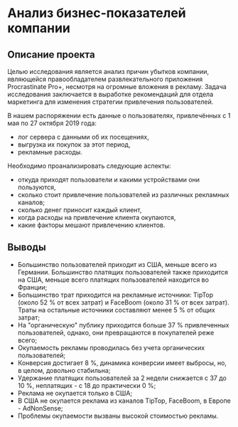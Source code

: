# Анализ бизнес-показателей компании

## Описание проекта

Целью исследования является анализ причин убытков компании, являющейся правообладателем развлекательного приложения Procrastinate Pro+, несмотря на огромные вложения в рекламу. Задача исследования заключается в выработке рекомендаций для отдела маркетинга для изменения стратегии привлечения пользователей.

В нашем распоряжении есть данные о пользователях, привлечённых с 1 мая по 27 октября 2019 года:

- лог сервера с данными об их посещениях,
- выгрузка их покупок за этот период,
- рекламные расходы.

Необходимо проанализировать следующие аспекты:

- откуда приходят пользователи и какими устройствами они пользуются,
- сколько стоит привлечение пользователей из различных рекламных каналов;
- сколько денег приносит каждый клиент,
- когда расходы на привлечение клиента окупаются,
- какие факторы мешают привлечению клиентов.

## Выводы

- Большинство пользователей приходит из США, меньше всего из Германии. Большинство платящих пользователей также приходится на США, меньше всего платящих пользователей находится во Франции;
- Большинство трат приходится на рекламные источники: TipTop (около 52 % от всех затрат) и FaceBoom (около 31 % от всех затрат). Траты на остальные источники составляют менее 5 % от общих затрат;
- На "органическую" публику приходится больше 37 % привлеченных пользователей, однако, они превращаются в покупателей реже всего;
- Окупаемость рекламы проводилась без учета органических пользователей;
- Конверсия достигает 8 %, динамика конверсии имеет выбросы, но, в целом, довольно стабильна; 
- Удержание платящих пользователей за 2 недели снижается с 37 до 10 %, неплатящих - с 18 до практически 0 %;
- Реклама не окупается только в США;
- В США не окупается реклама из каналов TipTop, FaceBoom, в Европе - AdNonSense;
- Проблемы окупаемости вызваны высокой стоимостью рекламы.
